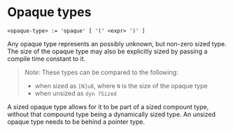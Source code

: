 # Opaque types
```
<opaque-type> := 'opaque' [ '(' <expr> ')' ]
```

Any opaque type represents an possibly unknown, but non-zero sized type.
The size of the opaque type may also be explicitly sized by passing a compile time constant to it.

> _Note_: These types can be compared to the following:
> - when sized as `[N]u8`, where `N` is the size of the opaque type
> - when unsized as `dyn ?Sized`

A sized opaque type allows for it to be part of a sized compount type, without that compound type being a dynamically sized type.
An unsized opaque type needs to be behind a pointer type.